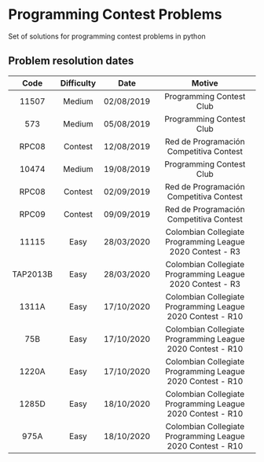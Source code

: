 # Programming Contest Problems
Set of solutions for programming contest problems in python

## Problem resolution dates

| Code          | Difficulty    | Date       | Motive                                                     |
|:-------------:|:-------------:|:----------:|:----------------------------------------------------------:|
| 11507         | Medium        | 02/08/2019 | Programming Contest Club                                   |
| 573           | Medium        | 05/08/2019 | Programming Contest Club                                   |
| RPC08         | Contest       | 12/08/2019 | Red de Programación Competitiva Contest                    |
| 10474         | Medium        | 19/08/2019 | Programming Contest Club                                   |
| RPC08         | Contest       | 02/09/2019 | Red de Programación Competitiva Contest                    |
| RPC09         | Contest       | 09/09/2019 | Red de Programación Competitiva Contest                    |
| 11115         | Easy          | 28/03/2020 | Colombian Collegiate Programming League 2020 Contest - R3  |
| TAP2013B      | Easy          | 28/03/2020 | Colombian Collegiate Programming League 2020 Contest - R3  |
| 1311A         | Easy          | 17/10/2020 | Colombian Collegiate Programming League 2020 Contest - R10 |
| 75B           | Easy          | 17/10/2020 | Colombian Collegiate Programming League 2020 Contest - R10 |
| 1220A         | Easy          | 17/10/2020 | Colombian Collegiate Programming League 2020 Contest - R10 |
| 1285D         | Easy          | 18/10/2020 | Colombian Collegiate Programming League 2020 Contest - R10 |
| 975A          | Easy          | 18/10/2020 | Colombian Collegiate Programming League 2020 Contest - R10 |